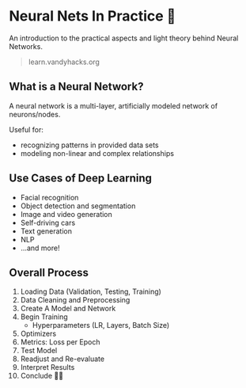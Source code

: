 
# **Neural Nets In Practice 🧠**
An introduction to the practical aspects and light theory behind Neural Networks. 
> learn.vandyhacks.org

## What is a Neural Network?
A neural network is a multi-layer, artificially modeled network of neurons/nodes.

Useful for:
-   recognizing patterns in provided data sets
-   modeling non-linear and complex relationships

## Use Cases of Deep Learning

-   Facial recognition
-   Object detection and segmentation
-   Image and video generation
-   Self-driving cars
-   Text generation
-   NLP
-   ...and more!

## Overall Process

1.  Loading Data (Validation, Testing, Training)
2.  Data Cleaning and Preprocessing
3.  Create A Model and Network
4.  Begin Training
	-  Hyperparameters (LR, Layers, Batch Size)
5.  Optimizers
6.  Metrics: Loss per Epoch
7. Test Model
8.  Readjust and Re-evaluate
9.  Interpret Results
10.  Conclude 🎉🎉
